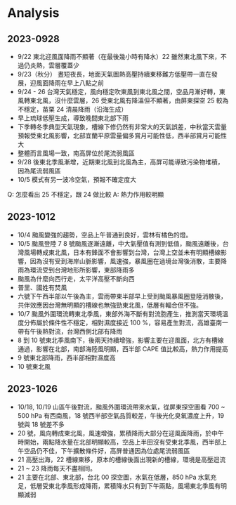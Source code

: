 # Analysis


## 2023-0928

- 9/22 東北迎風面降雨不顯著（在最後幾小時有降水）22 雖然東北風下來，不過仍炎熱，雲層覆蓋少
- 9/23（秋分） 晝短夜長，地面天氣圖熱高壓持續東移難方低壓帶一直在發展，迎風面降雨在早上八點之前
- 9/24 - 26 台灣天氣穩定，風向穩定吹東風到東北風之間，空品月漸好轉，東風轉東北風，沒什麼雲層，26 受東北風有降溫但不顯著，由屏東探空 25 較為不穩定，苗栗 24 清晨降雨（沿海生成）
- 早上琉球低壓生成，導致晚間東北部下雨
- 下季轉冬季典型天氣現象，槽線下修仍然有非常大的天氣誤差，中秋當天雲量預報受東北風影響，北部宜蘭平原雲量偏多賞月可能性低，西半部賞月可能性大
- 整體而言風場一致，南高屏位於尾流弱風區
- 9/28 後東北季風漸增，近期東北風到北風為主，高屏可能導致污染物堆積，因為尾流弱風區
- 10/5 模式有另一波冷空氣，預報不確定度大

Q: 怎麼看出 25 不穩定，跟 24 做比較
A: 熱力作用較明顯



## 2023-1012

- 10/4 颱風變強的趨勢，空品上午普通到良好，雲林有橘色的燈。
- 10/5 颱風登陸 7 8 號颱風逐漸遠離，中大氣壓值有測到低值，颱風遠離後，台灣風場轉成東北風，日本有鋒面不會影響到台灣，台灣上空並未有明顯槽線影響，因為沒有受到海岸山脈影響，風速強，暴風圈在過境台灣後消散，主要降雨為環流受到台灣地形所影響，東部降雨多
- 颱風為什麼向西行走，太平洋高壓不斷向西
- 普里、國姓有焚風
- 六號下午西半部以午後為主，雲雨帶東半部早上受到颱風暴風圈登陸消散後，共伴效應因台灣無明顯的槽線也無強勁東北風，低層有輻合但不強。
- 10/7 颱風外圍環流轉東北季風，東部外海不斷有對流胞產生，推測當天環境溫度分佈屬於條件性不穩定，相對濕度接近 100 %，容易產生對流，高雄臺南一帶有午後熱對流，台灣西側北部有降雨
- 8 到 10 號東北季風南下，後兩天持續增強，影響主要在迎風面，北方有槽線通過，影響在北部，南部海陸風明顯，西半部 CAPE 值比較高，熱力作用提高
- 9 號東北部降雨，西半部相對濕度高
- 10 號東北風

## 2023-1026

- 10/18, 10/19 山區午後對流，颱風外圍環流帶來水氣，從屏東探空圖看 700 ~ 500 hPa 有西南風，18 號西半部空氣品質較差，午後光化臭氧濃度上升，19 號與 18 號差不多
- 20 號，風向轉成東北風，風速增強，累積降雨大部分在迎風面降雨，於中午時開始，兩點降水量在北部明顯較高，空品上半田沒有受東北季風，西半部上午空品仍不佳，下午擴散條件好，高屏普通因為位處尾流弱風區
- 21 高壓出海，22 槽線東移，原本的槽線後面出現新的槽線，環境是高壓迴流
- 21 ~ 23 降雨每天不盡相同。
- 21 主要在北部、東北部，台北 00 探空圖，水氣在低層，850 hPa 水氣充足，低層受東北季風形成降雨，累積降水只有到下午兩點，風場東北季風有明顯減弱